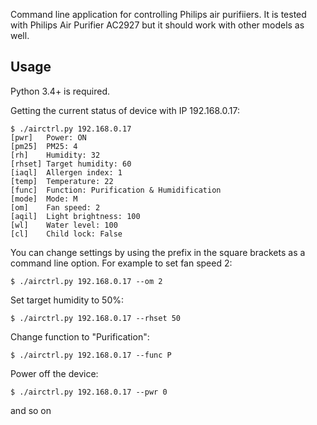 Command line application for controlling Philips air purifiiers.
It is tested with Philips Air Purifier AC2927 but it should work with other models as well.

Usage
---
Python 3.4+ is required.

Getting the current status of device with IP 192.168.0.17:

    $ ./airctrl.py 192.168.0.17
    [pwr]   Power: ON
    [pm25]  PM25: 4
    [rh]    Humidity: 32
    [rhset] Target humidity: 60
    [iaql]  Allergen index: 1
    [temp]  Temperature: 22
    [func]  Function: Purification & Humidification
    [mode]  Mode: M
    [om]    Fan speed: 2
    [aqil]  Light brightness: 100
    [wl]    Water level: 100
    [cl]    Child lock: False

You can change settings by using the prefix in the square brackets as a command line option.
For example to set fan speed 2:

    $ ./airctrl.py 192.168.0.17 --om 2

Set target humidity to 50%:

    $ ./airctrl.py 192.168.0.17 --rhset 50

Change function to "Purification":

    $ ./airctrl.py 192.168.0.17 --func P

Power off the device:

    $ ./airctrl.py 192.168.0.17 --pwr 0

and so on
